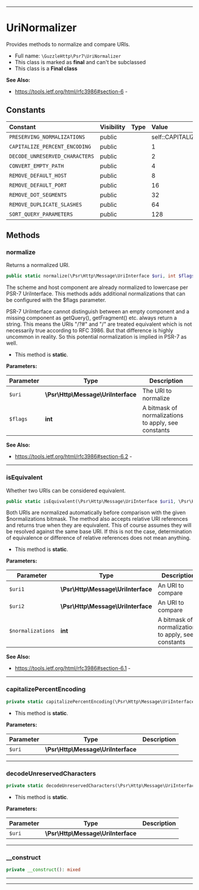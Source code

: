 ***

# UriNormalizer

Provides methods to normalize and compare URIs.

* Full name: `\GuzzleHttp\Psr7\UriNormalizer`
* This class is marked as **final** and can't be subclassed
* This class is a **Final class**

**See Also:**

* https://tools.ietf.org/html/rfc3986#section-6 -

## Constants

| Constant | Visibility | Type | Value |
|:---------|:-----------|:-----|:------|
|`PRESERVING_NORMALIZATIONS`|public| |self::CAPITALIZE_PERCENT_ENCODING | self::DECODE_UNRESERVED_CHARACTERS | self::CONVERT_EMPTY_PATH | self::REMOVE_DEFAULT_HOST | self::REMOVE_DEFAULT_PORT | self::REMOVE_DOT_SEGMENTS|
|`CAPITALIZE_PERCENT_ENCODING`|public| |1|
|`DECODE_UNRESERVED_CHARACTERS`|public| |2|
|`CONVERT_EMPTY_PATH`|public| |4|
|`REMOVE_DEFAULT_HOST`|public| |8|
|`REMOVE_DEFAULT_PORT`|public| |16|
|`REMOVE_DOT_SEGMENTS`|public| |32|
|`REMOVE_DUPLICATE_SLASHES`|public| |64|
|`SORT_QUERY_PARAMETERS`|public| |128|

## Methods

### normalize

Returns a normalized URI.

```php
public static normalize(\Psr\Http\Message\UriInterface $uri, int $flags = self::PRESERVING_NORMALIZATIONS): \Psr\Http\Message\UriInterface
```

The scheme and host component are already normalized to lowercase per PSR-7 UriInterface.
This methods adds additional normalizations that can be configured with the $flags parameter.

PSR-7 UriInterface cannot distinguish between an empty component and a missing component as
getQuery(), getFragment() etc. always return a string. This means the URIs "/?#" and "/" are
treated equivalent which is not necessarily true according to RFC 3986. But that difference
is highly uncommon in reality. So this potential normalization is implied in PSR-7 as well.

* This method is **static**.

**Parameters:**

| Parameter | Type | Description |
|-----------|------|-------------|
| `$uri` | **\Psr\Http\Message\UriInterface** | The URI to normalize |
| `$flags` | **int** | A bitmask of normalizations to apply, see constants |

**See Also:**

* https://tools.ietf.org/html/rfc3986#section-6.2 -

***

### isEquivalent

Whether two URIs can be considered equivalent.

```php
public static isEquivalent(\Psr\Http\Message\UriInterface $uri1, \Psr\Http\Message\UriInterface $uri2, int $normalizations = self::PRESERVING_NORMALIZATIONS): bool
```

Both URIs are normalized automatically before comparison with the given $normalizations bitmask. The method also
accepts relative URI references and returns true when they are equivalent. This of course assumes they will be
resolved against the same base URI. If this is not the case, determination of equivalence or difference of
relative references does not mean anything.

* This method is **static**.

**Parameters:**

| Parameter | Type | Description |
|-----------|------|-------------|
| `$uri1` | **\Psr\Http\Message\UriInterface** | An URI to compare |
| `$uri2` | **\Psr\Http\Message\UriInterface** | An URI to compare |
| `$normalizations` | **int** | A bitmask of normalizations to apply, see constants |

**See Also:**

* https://tools.ietf.org/html/rfc3986#section-6.1 -

***

### capitalizePercentEncoding

```php
private static capitalizePercentEncoding(\Psr\Http\Message\UriInterface $uri): \Psr\Http\Message\UriInterface
```

* This method is **static**.

**Parameters:**

| Parameter | Type | Description |
|-----------|------|-------------|
| `$uri` | **\Psr\Http\Message\UriInterface** |  |

***

### decodeUnreservedCharacters

```php
private static decodeUnreservedCharacters(\Psr\Http\Message\UriInterface $uri): \Psr\Http\Message\UriInterface
```

* This method is **static**.

**Parameters:**

| Parameter | Type | Description |
|-----------|------|-------------|
| `$uri` | **\Psr\Http\Message\UriInterface** |  |

***

### __construct

```php
private __construct(): mixed
```

***


***

